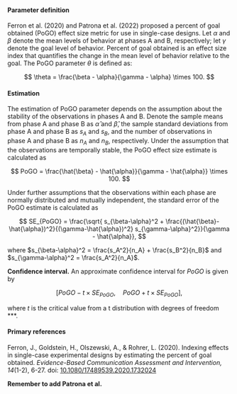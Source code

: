 #### Parameter definition 

Ferron et al. (2020) and Patrona et al. (2022) proposed a percent of goal obtained (PoGO) effect size metric for use in single-case designs. Let $\alpha$ and $\beta$ denote the mean levels of behavior at phases A and B, respectively; let $\gamma$ denote the goal level of behavior. Percent of goal obtained is an effect size index that quantifies the change in the mean level of behavior relative to the goal. The PoGO parameter $\theta$ is defined as:

$$
\theta = \frac{\beta - \alpha}{\gamma - \alpha} \times 100.
$$

#### Estimation

The estimation of PoGO parameter depends on the assumption about the stability of the observations in phases A and B. Denote the sample means from phase A and phase B as $\hat{\alpha}$ and $\hat{\beta}$, the sample standard deviations from phase A and phase B as $s_A$ and $s_B$, and the number of observations in phase A and phase B as $n_A$ and $n_B$, respectively. Under the assumption that the observations are temporally stable, the PoGO effect size estimate is calculated as

$$
PoGO = \frac{\hat{\beta} - \hat{\alpha}}{\gamma - \hat{\alpha}} \times 100.
$$

Under further assumptions that the observations within each phase are normally distributed and mutually independent, the standard error of the PoGO estimate is calculated as

$$
SE_{PoGO} = \frac{\sqrt{ s_{\beta-\alpha}^2 + \frac{(\hat{\beta}-\hat{\alpha})^2}{(\gamma-\hat{\alpha})^2} s_{\gamma-\alpha}^2}}{\gamma - \hat{\alpha}},
$$

where $s_{\beta-\alpha}^2 = \frac{s_A^2}{n_A} + \frac{s_B^2}{n_B}$ and $s_{\gamma-\alpha}^2 = \frac{s_A^2}{n_A}$.

__Confidence interval.__ An approximate confidence interval for $PoGO$ is given by 

$$
[PoGO - t \times SE_{PoGO},\quad PoGO + t \times SE_{PoGO}],
$$

where $t$ is the critical value from a t distribution with degrees of freedom ***. 

#### Primary references

Ferron, J., Goldstein, H., Olszewski, A., & Rohrer, L. (2020). Indexing effects in single-case experimental designs by estimating the percent of goal obtained. _Evidence-Based Communication Assessment and Intervention, 14_(1-2), 6-27. doi: [10.1080/17489539.2020.1732024](https://doi.org/10.1080/17489539.2020.1732024)

__Remember to add Patrona et al.__
